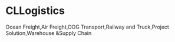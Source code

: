# CLLogistics
Ocean Freight,Air Freight,OOG Transport,Railway and Truck,Project Solution,Warehouse &amp;Supply Chain
